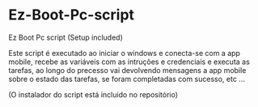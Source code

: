 # Ez-Boot-Pc-script
Ez Boot Pc script (Setup included)

Este script é executado ao iniciar o windows e conecta-se com a app mobile, recebe as variáveis com as intruções e credenciais e executa as tarefas, ao longo do precesso vai devolvendo mensagens a app mobile sobre o estado das tarefas, se foram completadas com sucesso, etc ...

(O instalador do script está incluido no repositório)
